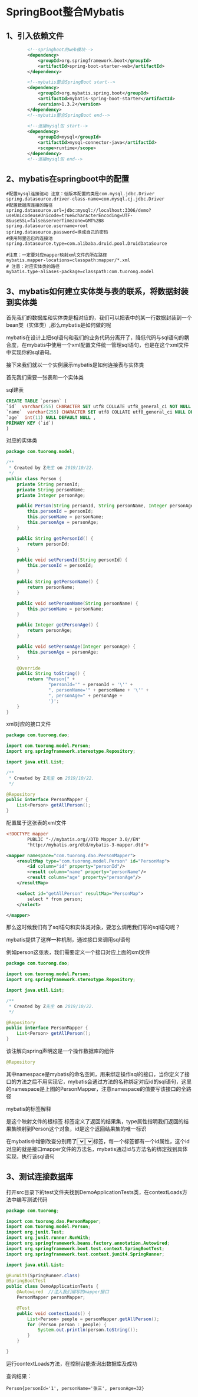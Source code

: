 # SpringBoot整合Mybatis
## 1、引入依赖文件
```xml
        <!--springboot的web模块-->
        <dependency>
            <groupId>org.springframework.boot</groupId>
            <artifactId>spring-boot-starter-web</artifactId>
        </dependency>

		<!--mybatis整合SpringBoot start-->
		<dependency>
			<groupId>org.mybatis.spring.boot</groupId>
			<artifactId>mybatis-spring-boot-starter</artifactId>
			<version>1.3.2</version>
		</dependency>
		<!--mybatis整合SpringBoot end-->
		
		<!--连接mysql包 start-->
		<dependency>
			<groupId>mysql</groupId>
			<artifactId>mysql-connector-java</artifactId>
			<scope>runtime</scope>
		</dependency>
		<!--连接mysql包 end-->
```

## 2、mybatis在springboot中的配置
```properties
#配置mysql连接驱动 注意：低版本配置的类是com.mysql.jdbc.Driver
spring.datasource.driver-class-name=com.mysql.cj.jdbc.Driver
#配置数据库连接的路径
spring.datasource.url=jdbc:mysql://localhost:3306/demo?useUnicodeuseUnicode=true&characterEncoding=UTF-8&useSSL=false&serverTimezone=GMT%2B8
spring.datasource.username=root
spring.datasource.password=换成自己的密码
#使用阿里巴巴的连接池
spring.datasource.type=com.alibaba.druid.pool.DruidDataSource

#注意：一定要对应mapper映射xml文件的所在路径
mybatis.mapper-locations=classpath:mapper/*.xml
# 注意：对应实体类的路径
mybatis.type-aliases-package=classpath:com.tuorong.model
```

## 3、mybatis如何建立实体类与表的联系，将数据封装到实体类
首先我们的数据库和实体类是相对应的，我们可以把表中的某一行数据封装到一个bean类（实体类）,那么mybatis是如何做的呢

mybatis在设计上把sql语句和我们的业务代码分离开了，降低代码与sql语句的耦合度，在mybatis中使用一个xml配置文件统一管理sql语句，也是在这个xml文件中实现你的sql语句。

接下来我们就以一个实例展示mybatis是如何连接表与实体类

首先我们需要一张表和一个实体类

sql建表
```sql
CREATE TABLE `person` (
`id`  varchar(255) CHARACTER SET utf8 COLLATE utf8_general_ci NOT NULL ,
`name`  varchar(255) CHARACTER SET utf8 COLLATE utf8_general_ci NULL DEFAULT NULL ,
`age`  int(11) NULL DEFAULT NULL ,
PRIMARY KEY (`id`)
)
```
对应的实体类
```java
package com.tuorong.model;

/**
 * Created by Z先生 on 2019/10/22.
 */
public class Person {
    private String personId;
    private String personName;
    private Integer personAge;

    public Person(String personId, String personName, Integer personAge) {
        this.personId = personId;
        this.personName = personName;
        this.personAge = personAge;
    }

    public String getPersonId() {
        return personId;
    }

    public void setPersonId(String personId) {
        this.personId = personId;
    }

    public String getPersonName() {
        return personName;
    }

    public void setPersonName(String personName) {
        this.personName = personName;
    }

    public Integer getPersonAge() {
        return personAge;
    }

    public void setPersonAge(Integer personAge) {
        this.personAge = personAge;
    }

    @Override
    public String toString() {
        return "Person{" +
                "personId='" + personId + '\'' +
                ", personName='" + personName + '\'' +
                ", personAge=" + personAge +
                '}';
    }
}
```
xml对应的接口文件
```java
package com.tuorong.dao;

import com.tuorong.model.Person;
import org.springframework.stereotype.Repository;

import java.util.List;

/**
 * Created by Z先生 on 2019/10/22.
 */

@Repository
public interface PersonMapper {
    List<Person> getAllPerson();
}
```

配置属于这张表的xml文件
```xml
<!DOCTYPE mapper
        PUBLIC "-//mybatis.org//DTD Mapper 3.0//EN"
        "http://mybatis.org/dtd/mybatis-3-mapper.dtd">

<mapper namespace="com.tuorong.dao.PersonMapper">
    <resultMap type="com.tuorong.model.Person" id="PersonMap">
        <id column="id" property="personId"/>
        <result column="name" property="personName"/>
        <result column="age" property="personAge"/>
    </resultMap>

    <select id="getAllPerson" resultMap="PersonMap">
        select * from person;
    </select>

</mapper>
```

那么这时候我们有了sql语句和实体类对象，要怎么调用我们写的sql语句呢？

mybatis提供了这样一种机制，通过接口来调用sql语句

例如person这张表，我们需要定义一个接口对应上面的xml文件
```java
package com.tuorong.dao;

import com.tuorong.model.Person;
import org.springframework.stereotype.Repository;

import java.util.List;

/**
 * Created by Z先生 on 2019/10/22.
 */

@Repository
public interface PersonMapper {
    List<Person> getAllPerson();
}
```
该注解向spring声明这是一个操作数据库的组件
```java
@Repository
```
其中namespace是mybatis的命名空间，用来绑定操作sql的接口，当你定义了接口的方法之后不用实现它，mybatis会通过方法的名称绑定对应id的sql语句，这里的namespace是上图的PersonMapper，注意namespace的值要写该接口的全路径

mybatis的标签解释

<mapper>是这个映射文件的根标签
<resultMap>标签定义了返回的结果集，type属性指明我们返回的结果集映射到Person这个对象，id是这个返回结果集的唯一标识

在mybatis中增删改查分别用了<select></selectc>,<delete></delete>,<update></update>,<select></select>标签，每一个标签都有一个id属性，这个id对应的就是接口mapper文件的方法名，mybatis通过id与方法名的绑定找到具体实现，执行该sql语句

## 3、测试连接数据库

打开src目录下的test文件夹找到DemoApplicationTests类，在contextLoads方法中编写测试代码

```java
package com.tuorong;

import com.tuorong.dao.PersonMapper;
import com.tuorong.model.Person;
import org.junit.Test;
import org.junit.runner.RunWith;
import org.springframework.beans.factory.annotation.Autowired;
import org.springframework.boot.test.context.SpringBootTest;
import org.springframework.test.context.junit4.SpringRunner;

import java.util.List;

@RunWith(SpringRunner.class)
@SpringBootTest
public class DemoApplicationTests {
	@Autowired  //注入我们编写的mapper接口
	PersonMapper personMapper;

	@Test
	public void contextLoads() {
		List<Person> people = personMapper.getAllPerson();
		for (Person person : people) {
			System.out.println(person.toString());
		}
	}

}
```

运行contextLoads方法，在控制台能查询出数据库及成功

查询结果：
```
Person{personId='1', personName='张三', personAge=32}
```